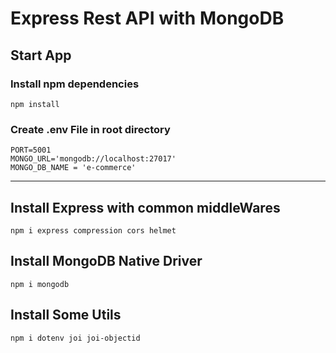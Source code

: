 # Express Rest API with MongoDB

## Start App
### Install npm dependencies
```
npm install
```
### Create .env File in root directory
```
PORT=5001
MONGO_URL='mongodb://localhost:27017'
MONGO_DB_NAME = 'e-commerce'
```

<hr>

## Install Express with common middleWares
```
npm i express compression cors helmet
```
## Install MongoDB Native Driver
```
npm i mongodb
```
## Install Some Utils
```
npm i dotenv joi joi-objectid
```